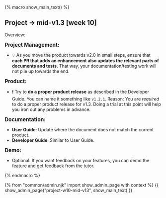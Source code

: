 {% macro show_main_text() %}
<div id="main">

<div id="title">

## Project → mid-v1.3 [week 10]
</div>
<div id="body">

<tip-box>

Overview: <include src="project-timeline.md#mid-v13-overview" inline />
</tip-box>


**<big>Project Management:</big>**

* :bulb: As you move the product towards v2.0 in small steps, ensure that **each PR that adds an enhancement also updates the relevant parts of documents and tests**. That way, your documentation/testing work will not pile up towards the end.


**<big>Product:</big>**

* :exclamation: Try to **do a <tooltip content="resulting in a jar file on GitHub that can be downloaded by potential users">proper product release</tooltip>** as described in the Developer Guide. You can name it something like `v1.2.1`. Reason: You are _required_ to do a proper product release for v1.3. Doing a trial at this point will help you iron out any problems in advance.


**<big>Documentation:</big>**

* **User Guide**: Update where the document does not match the current product.
* **Developer Guide**: Similar to User Guide.

**<big>Demo:</big>**

* Optional. If you want feedback on your features, you can demo the feature and get feedback from the tutor.

</div>
</div>
{% endmacro %}

{% from "common/admin.njk" import show_admin_page with context %}
{{ show_admin_page("project-w10-mid-v13", show_main_text) }}